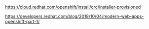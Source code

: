 
https://cloud.redhat.com/openshift/install/crc/installer-provisioned

https://developers.redhat.com/blog/2018/10/04/modern-web-apps-openshift-part-1/


